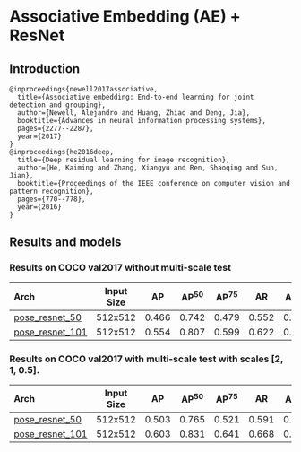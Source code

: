 # Associative Embedding (AE) + ResNet

## Introduction
```
@inproceedings{newell2017associative,
  title={Associative embedding: End-to-end learning for joint detection and grouping},
  author={Newell, Alejandro and Huang, Zhiao and Deng, Jia},
  booktitle={Advances in neural information processing systems},
  pages={2277--2287},
  year={2017}
}
@inproceedings{he2016deep,
  title={Deep residual learning for image recognition},
  author={He, Kaiming and Zhang, Xiangyu and Ren, Shaoqing and Sun, Jian},
  booktitle={Proceedings of the IEEE conference on computer vision and pattern recognition},
  pages={770--778},
  year={2016}
}
```

## Results and models

### Results on COCO val2017 without multi-scale test

| Arch | Input Size | AP | AP<sup>50</sup> | AP<sup>75</sup> | AR | AR<sup>50</sup> | ckpt | log |
| :----------------- | :-----------: | :------: | :------: | :------: | :------: | :------: |:------: |:------: |
| [pose_resnet_50](/configs/bottom_up/resnet/coco/res50_coco_512x512.py)  | 512x512 | 0.466 | 0.742 | 0.479 | 0.552 | 0.797 | [ckpt](https://openmmlab.oss-accelerate.aliyuncs.com/mmpose/bottom_up/res50_coco_512x512-5521bead_20200816.pth) | [log](https://openmmlab.oss-accelerate.aliyuncs.com/mmpose/bottom_up/res50_coco_512x512_20200816.log.json) |
| [pose_resnet_101](/configs/bottom_up/resnet/coco/res101_coco_512x512.py)  | 512x512 | 0.554 | 0.807 | 0.599 | 0.622 | 0.841 | [ckpt](https://openmmlab.oss-accelerate.aliyuncs.com/mmpose/bottom_up/res101_coco_512x512-e0c95157_20200816.pth) | [log](https://openmmlab.oss-accelerate.aliyuncs.com/mmpose/bottom_up/res101_coco_512x512_20200816.log.json) |

### Results on COCO val2017 with multi-scale test with scales [2, 1, 0.5].

| Arch | Input Size | AP | AP<sup>50</sup> | AP<sup>75</sup> | AR | AR<sup>50</sup> | ckpt | log |
| :----------------- | :-----------: | :------: | :------: | :------: | :------: | :------: |:------: |:------: |
| [pose_resnet_50](/configs/bottom_up/resnet/coco/res50_coco_512x512.py)  | 512x512 | 0.503 | 0.765 | 0.521 | 0.591 | 0.821 | [ckpt](https://openmmlab.oss-accelerate.aliyuncs.com/mmpose/bottom_up/res50_coco_512x512-5521bead_20200816.pth) | [log](https://openmmlab.oss-accelerate.aliyuncs.com/mmpose/bottom_up/res50_coco_512x512_20200816.log.json) |
| [pose_resnet_101](/configs/bottom_up/resnet/coco/res101_coco_512x512.py)  | 512x512 | 0.603 | 0.831 | 0.641 | 0.668 | 0.870 | [ckpt](https://openmmlab.oss-accelerate.aliyuncs.com/mmpose/bottom_up/res101_coco_512x512-e0c95157_20200816.pth) | [log](https://openmmlab.oss-accelerate.aliyuncs.com/mmpose/bottom_up/res101_coco_512x512_20200816.log.json) |
